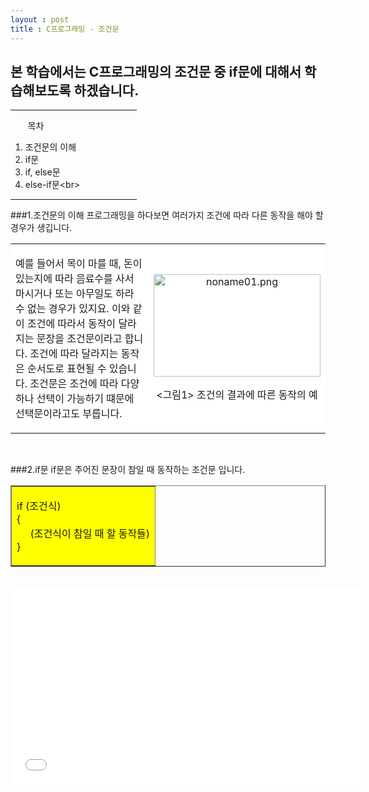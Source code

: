 ```yaml
---
layout : post
title : C프로그래밍 - 조건문
---
```

## 본 학습에서는 C프로그래밍의 조건문 중 if문에 대해서 학습해보도록 하겠습니다.


<hr width="40%" align="left">

&nbsp; &nbsp; &nbsp; &nbsp;목차<br>
1. 조건문의 이해<br>
2. if문<br>
3. if, else문<br>
4. else-if문<br\>

<hr width="40%" align="left">


###1.조건문의 이해
프로그래밍을 하다보면 여러가지 조건에 따라 다른 동작을 해야 할 경우가 생깁니다.


<table style="background#CCCCCC;border-spacing:1px" cellspacing="1"><tbody><tr style="background:#FFFFFF"><td width="50%"><p>
예를 들어서 목이 마를 때, 돈이 있는지에 따라 음료수를 사서 마시거나 또는 아무일도 하라 수 없는 경우가 있지요. 이와 같이 조건에 따라서 동작이 달라지는 문장을 조건문이라고 합니다. 조건에 따라 달라지는 동작은 순서도로 표현될 수 있습니다. 조건문은 조건에 따라 다양하나 선택이 가능하기 떄문에 선택문이라고도 부릅니다.&nbsp;</p>
</td><td width="50%"><p align="center"> 
<img src="http://postfiles9.naver.net/20141103_88/sea5331_1414948581025KMTcV_PNG/noname01.png?type=w3"
alt="noname01.png"
width="267" height="164" editor_component="image_link"></p>
<p align="center">&lt;그림1&gt; 조건의 결과에 따른 동작의 예</p> </td></tr>
</tbody></table><br/>


###2.if문
if문은 주어진 문장이 참일 때 동작하는 조건문 입니다.


<table border="1" style="backgound:#FF00FF;border-spacing:1px" cellspace="1"><tbody><tr style="background:#FFFF00"><td><p>
if (조건식)<br>
{<br>
&nbsp; &nbsp; &nbsp;(조건식이 참일 때 할 동작들)<br>
}</p>
</td></tr>
</tbody></table><br/>

<iframe width="560" height="315" src="//www.youtube.com/embed/Q0xvVgKJxfs" frameborder="0" allowfullscreen></iframe>








